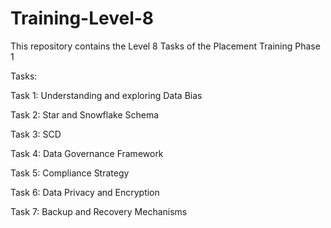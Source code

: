 # Training-Level-8

This repository contains the Level 8 Tasks of the Placement Training Phase 1

Tasks:

Task 1: Understanding and exploring Data Bias

Task 2: Star and Snowflake Schema

Task 3: SCD

Task 4: Data Governance Framework

Task 5: Compliance Strategy

Task 6: Data Privacy and Encryption

Task 7: Backup and Recovery Mechanisms
